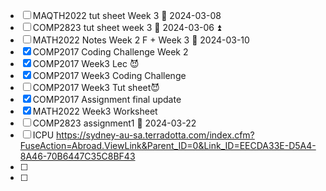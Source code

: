 - [ ] MAQTH2022 tut sheet Week 3 📅 2024-03-08
- [ ] COMP2823 tut sheet week 3 📅 2024-03-06 ⏫ 
- [ ] MATH2022 Notes Week 2 F + Week 3 📅 2024-03-10
- [x] COMP2017 Coding Challenge Week 2
- [x] COMP2017 Week3 Lec 😈
- [x] COMP2017 Week3 Coding Challenge
- [ ] COMP2017 Week3 Tut sheet😈
- [x] COMP2017 Assignment final update
- [x] MATH2022 Week3 Worksheet
- [ ] COMP2823 assignment1  📅 2024-03-22
- [ ] ICPU https://sydney-au-sa.terradotta.com/index.cfm?FuseAction=Abroad.ViewLink&Parent_ID=0&Link_ID=EECDA33E-D5A4-8A46-70B6447C35C8BF43
- [ ] 
- [ ] 